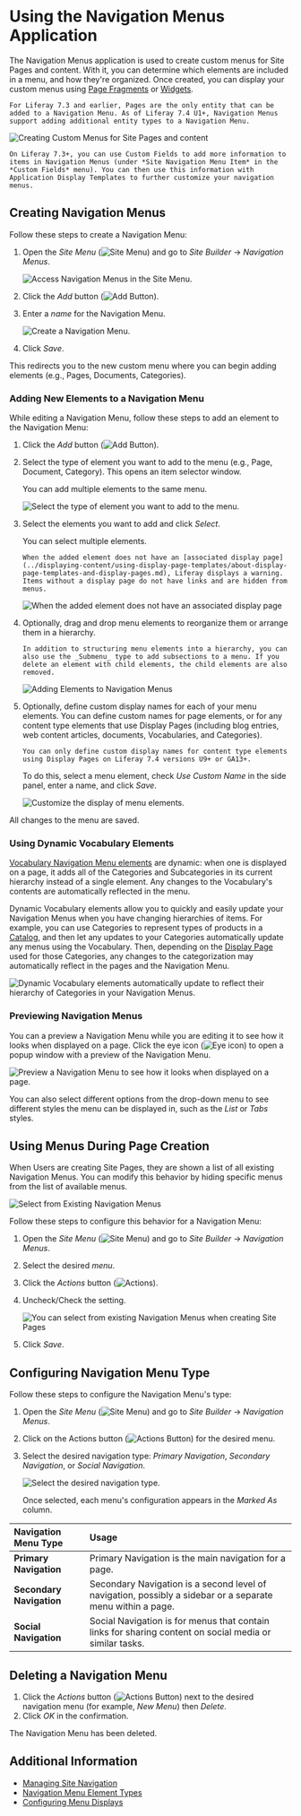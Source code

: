 # Using the Navigation Menus Application

The Navigation Menus application is used to create custom menus for Site Pages and content. With it, you can determine which elements are included in a menu, and how they're organized. Once created, you can display your custom menus using [Page Fragments](../creating-pages/page-fragments-and-widgets/using-fragments.md) or [Widgets](../creating-pages/using-widget-pages/adding-widgets-to-a-page.md).

```{note}
For Liferay 7.3 and earlier, Pages are the only entity that can be added to a Navigation Menu. As of Liferay 7.4 U1+, Navigation Menus support adding additional entity types to a Navigation Menu.
```

![Creating Custom Menus for Site Pages and content](./using-the-navigation-menus-application/images/01.png)

```{tip}
On Liferay 7.3+, you can use Custom Fields to add more information to items in Navigation Menus (under *Site Navigation Menu Item* in the *Custom Fields* menu). You can then use this information with Application Display Templates to further customize your navigation menus.
```

## Creating Navigation Menus

Follow these steps to create a Navigation Menu:

1. Open the _Site Menu_ (![Site Menu](../../images/icon-product-menu.png)) and go to _Site Builder_ &rarr; _Navigation Menus_.

    ![Access Navigation Menus in the Site Menu.](./using-the-navigation-menus-application/images/02.png)

1. Click the _Add_ button (![Add Button](../../images/icon-add.png)).

1. Enter a _name_ for the Navigation Menu.

    ![Create a Navigation Menu.](./using-the-navigation-menus-application/images/03.png)

1. Click _Save_.

This redirects you to the new custom menu where you can begin adding elements (e.g., Pages, Documents, Categories).

### Adding New Elements to a Navigation Menu

While editing a Navigation Menu, follow these steps to add an element to the Navigation Menu:

1. Click the _Add_ button (![Add Button](../../images/icon-add.png)).

1. Select the type of element you want to add to the menu (e.g., Page, Document, Category). This opens an item selector window.

    You can add multiple elements to the same menu.

   ![Select the type of element you want to add to the menu.](./using-the-navigation-menus-application/images/04.png)

1. Select the elements you want to add and click _Select_. 

    You can select multiple elements.

    ```{important}
    When the added element does not have an [associated display page](../displaying-content/using-display-page-templates/about-display-page-templates-and-display-pages.md), Liferay displays a warning. Items without a display page do not have links and are hidden from menus.
    ```

    ![When the added element does not have an associated display page](./using-the-navigation-menus-application/images/05.png)

1. Optionally, drag and drop menu elements to reorganize them or arrange them in a hierarchy.

    ```{tip}
    In addition to structuring menu elements into a hierarchy, you can also use the _Submenu_ type to add subsections to a menu. If you delete an element with child elements, the child elements are also removed.
    ```

    ![Adding Elements to Navigation Menus](./using-the-navigation-menus-application/images/06.png)

1. Optionally, define custom display names for each of your menu elements. You can define custom names for page elements, or for any content type elements that use Display Pages (including blog entries, web content articles, documents, Vocabularies, and Categories).

    ```{note}
    You can only define custom display names for content type elements using Display Pages on Liferay 7.4 versions U9+ or GA13+.
    ```

    To do this, select a menu element, check *Use Custom Name* in the side panel, enter a name, and click *Save*.  

    ![Customize the display of menu elements.](./using-the-navigation-menus-application/images/07.png)

All changes to the menu are saved.

### Using Dynamic Vocabulary Elements

[Vocabulary Navigation Menu elements](./navigation-menu-element-types.md#vocabularies) are dynamic: when one is displayed on a page, it adds all of the Categories and Subcategories in its current hierarchy instead of a single element. Any changes to the Vocabulary's contents are automatically reflected in the menu.

Dynamic Vocabulary elements allow you to quickly and easily update your Navigation Menus when you have changing hierarchies of items. For example, you can use Categories to represent types of products in a [Catalog](https://learn.liferay.com/commerce/latest/en/product-management/catalogs/creating-a-new-catalog.html), and then let any updates to your Categories automatically update any menus using the Vocabulary. Then, depending on the [Display Page](../displaying-content/using-display-page-templates/publishing-content-with-display-pages.md) used for those Categories, any changes to the categorization may automatically reflect in the pages and the Navigation Menu.

![Dynamic Vocabulary elements automatically update to reflect their hierarchy of Categories in your Navigation Menus.](./using-the-navigation-menus-application/images/08.png)

### Previewing Navigation Menus

You can a preview a Navigation Menu while you are editing it to see how it looks when displayed on a page. Click the eye icon (![Eye icon](../../images/icon-view.png)) to open a popup window with a preview of the Navigation Menu.

![Preview a Navigation Menu to see how it looks when displayed on a page.](./using-the-navigation-menus-application/images/09.png)

You can also select different options from the drop-down menu to see different styles the menu can be displayed in, such as the *List* or *Tabs* styles.

## Using Menus During Page Creation

When Users are creating Site Pages, they are shown a list of all existing Navigation Menus. You can modify this behavior by hiding specific menus from the list of available menus.

![Select from Existing Navigation Menus](./using-the-navigation-menus-application/images/10.png)

Follow these steps to configure this behavior for a Navigation Menu:

1. Open the _Site Menu_ (![Site Menu](../../images/icon-product-menu.png)) and go to _Site Builder_ &rarr; _Navigation Menus_.

1. Select the desired _menu_.

1. Click the _Actions_ button (![Actions](../../images/icon-actions.png)).

1. Uncheck/Check the setting.

    ![You can select from existing Navigation Menus when creating Site Pages](./using-the-navigation-menus-application/images/11.png)

1. Click _Save_.

## Configuring Navigation Menu Type

Follow these steps to configure the Navigation Menu's type:

1. Open the _Site Menu_ (![Site Menu](../../images/icon-product-menu.png)) and go to _Site Builder_ &rarr; _Navigation Menus_.

1. Click on the Actions button (![Actions Button](../../images/icon-actions.png)) for the desired menu.

1. Select the desired navigation type: _Primary Navigation_, _Secondary Navigation_, or _Social Navigation_.

    ![Select the desired navigation type.](./using-the-navigation-menus-application/images/12.png)

    Once selected, each menu's configuration appears in the _Marked As_ column.

| Navigation Menu Type | Usage |
| :--- | :--- |
| **Primary Navigation** | Primary Navigation is the main navigation for a page. |
| **Secondary Navigation** | Secondary Navigation is a second level of navigation, possibly a sidebar or a separate menu within a page. |
| **Social Navigation** | Social Navigation is for menus that contain links for sharing content on social media or similar tasks. |

## Deleting a Navigation Menu

1. Click the _Actions_ button (![Actions Button](../../images/icon-actions.png)) next to the desired navigation menu (for example, _New Menu_) then _Delete_.
1. Click _OK_ in the confirmation.

The Navigation Menu has been deleted.

## Additional Information

* [Managing Site Navigation](./managing-site-navigation.md)
* [Navigation Menu Element Types](./navigation-menu-element-types.md)
* [Configuring Menu Displays](./configuring-menu-displays.md)
